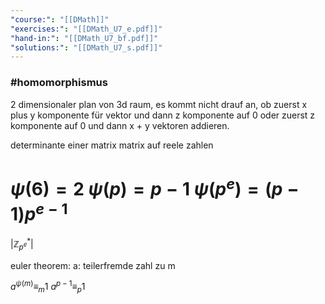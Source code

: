 ```yaml
---
"course:": "[[DMath]]"
"exercises:": "[[DMath_U7_e.pdf]]"
"hand-in:": "[[DMath_U7_bf.pdf]]"
"solutions:": "[[DMath_U7_s.pdf]]"
---
```




### #homomorphismus
2 dimensionaler plan von 3d raum, es kommt nicht drauf an, ob zuerst x plus y komponente für vektor und dann z komponente auf 0 oder zuerst z komponente auf 0 und dann x + y vektoren addieren.

determinante einer matrix matrix auf reele zahlen




$\psi(6)=2$
$\psi(p)=p-1$
$\psi(p^e)=(p-1)p^{e-1}$
=
$|\mathbb{Z}^*_{p^e}|$



euler theorem:
a: teilerfremde zahl zu m

$a^{\psi(m)}\equiv_m 1$
$a^{p-1}\equiv_p 1$
